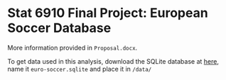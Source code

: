 # Stat 6910 Final Project: European Soccer Database

More information provided in `Proposal.docx`.

To get data used in this analysis, download the SQLite database at [here](https://www.kaggle.com/hugomathien/soccer), name it `euro-soccer.sqlite` and place it in `/data/`
